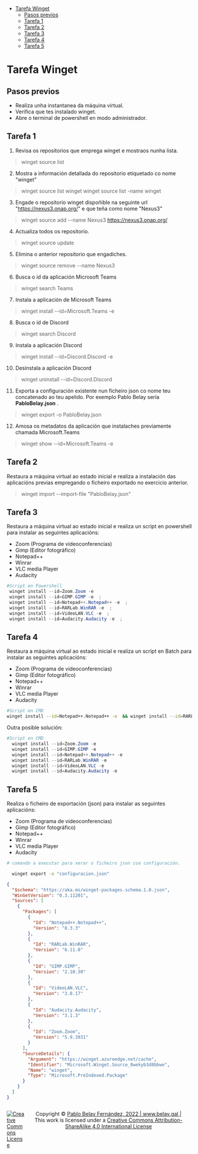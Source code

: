 - [Tarefa Winget](#tarefa-winget)
  - [Pasos previos](#pasos-previos)
  - [Tarefa 1](#tarefa-1)
  - [Tarefa 2](#tarefa-2)
  - [Tarefa 3](#tarefa-3)
  - [Tarefa 4](#tarefa-4)
  - [Tarefa 5](#tarefa-5)
# Tarefa Winget

## Pasos previos
- Realiza unha instantanea da máquina virtual. 
- Verifica que tes instalado winget. 
- Abre o terminal de powershell en modo administrador.
## Tarefa 1 

1. Revisa os repositorios que emprega winget e mostraos nunha lista.
> winget source list 

2. Mostra a información detallada do repositorio etiquetado co nome "winget"
> winget source list winget
> winget source list -name winget

3. Engade o repositorio winget dispoñible na seguinte url "https://nexus3.onap.org/" e que teña como nome "Nexus3" 
> winget source add --name Nexus3 https://nexus3.onap.org/

4. Actualiza todos os repositorio. 
>winget source update

5. Elimina o anterior repositorio que engadiches.
> winget source remove --name Nexus3

6. Busca o id da aplicación Microsoft Teams
> winget search Teams

7. Instala  a aplicación de Microsoft Teams
> winget install --id=Microsoft.Teams  -e

8. Busca o id de  Discord
> winget search Discord

9. Instala a aplicación Discord
> winget install --id=Discord.Discord  -e

10. Desinstala a aplicación Discord 
> winget uninstall --id=Discord.Discord

11. Exporta a configuración existente nun ficheiro json co nome teu concatenado ao teu apelido. Por exemplo Pablo Belay sería **PabloBelay.json** .
> winget export -o PabloBelay.json

12. Amosa os metadatos da aplicación que instalaches previamente chamada  Microsoft.Teams
> winget show --id=Microsoft.Teams -e

## Tarefa 2 
Restaura a máquina virtual ao estado inicial e realiza a instalación das aplicacións previas empregando o ficheiro exportado no exercicio anterior.
> winget import  --import-file "PabloBelay.json" 

## Tarefa 3
Restaura a máquina virtual ao estado inicial e realiza un script en powershell para instalar as seguintes aplicacións:
- Zoom (Programa de videoconferencias)
- Gimp (Editor fotográfico)
- Notepad++
- Winrar
- VLC media Player
- Audacity


```ps1
#Script en Powershell 
 winget install --id=Zoom.Zoom -e 
 winget install --id=GIMP.GIMP -e  ; 
 winget install --id=Notepad++.Notepad++ -e  ; 
 winget install --id=RARLab.WinRAR -e  ;
 winget install --id=VideoLAN.VLC -e  ; 
 winget install --id=Audacity.Audacity -e  ; 

```

## Tarefa 4
Restaura a máquina virtual ao estado inicial e realiza un script en Batch para instalar as seguintes aplicacións:
- Zoom (Programa de videoconferencias)
- Gimp (Editor fotográfico)
- Notepad++
- Winrar
- VLC media Player
- Audacity


```bash
#Script en CMD 
winget install --id=Notepad++.Notepad++ -e  && winget install --id=RARLab.WinRAR -e  && winget install --id=GIMP.GIMP -e  && winget install --id=VideoLAN.VLC -e  && winget install --id=Audacity.Audacity -e  && winget install --id=Zoom.Zoom -e 
```

Outra posible solución:
```ps1
#Script en CMD 
  winget install --id=Zoom.Zoom -e 
  winget install --id=GIMP.GIMP -e  
  winget install --id=Notepad++.Notepad++ -e  
  winget install --id=RARLab.WinRAR -e  
  winget install --id=VideoLAN.VLC -e 
  winget install --id=Audacity.Audacity -e  
```

## Tarefa 5
Realiza o ficheiro de exportación (json) para instalar as seguintes aplicacións:
- Zoom (Programa de videoconferencias)
- Gimp (Editor fotográfico)
- Notepad++
- Winrar
- VLC media Player
- Audacity


```bash 
# comando a executar para xerar o ficheiro json coa configuración. 

  winget export -o "configuracion.json" 
```

```json 
{
  "$schema": "https://aka.ms/winget-packages.schema.1.0.json",
  "WinGetVersion": "0.3.11201",
  "Sources": [
    {
      "Packages": [
        {
          "Id": "Notepad++.Notepad++",
          "Version": "8.3.3"
        },
        {
          "Id": "RARLab.WinRAR",
          "Version": "6.11.0"
        },
        {
          "Id": "GIMP.GIMP",
          "Version": "2.10.30"
        },
        {
          "Id": "VideoLAN.VLC",
          "Version": "3.0.17"
        },
        {
          "Id": "Audacity.Audacity",
          "Version": "3.1.3"
        },
        {
          "Id": "Zoom.Zoom",
          "Version": "5.9.3931"
        }
      ],
      "SourceDetails": {
        "Argument": "https://winget.azureedge.net/cache",
        "Identifier": "Microsoft.Winget.Source_8wekyb3d8bbwe",
        "Name": "winget",
        "Type": "Microsoft.PreIndexed.Package"
      }
    }
  ]
}
```



<footer>
<p style="float:left; width: 10%;">
<a rel="license" href="http://creativecommons.org/licenses/by-sa/4.0/"><img alt="Creative Commons License" style="border-width:0" src="https://i.creativecommons.org/l/by-sa/4.0/88x31.png" /></a>
</p>

<p style="float:left; width: 90%; text-align:center;">
Copyright © <a href="https://www.belay.gal">Pablo Belay Fernández, 2022 | www.belay.gal | </a>
<br />This work is licensed under a <a rel="license" href="http://creativecommons.org/licenses/by-sa/4.0/">Creative Commons Attribution-ShareAlike 4.0 International License</a>
</p>
</footer>